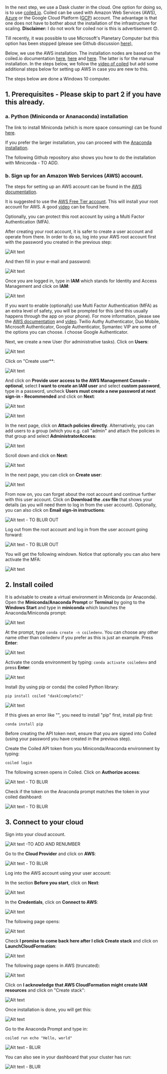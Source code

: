 In the next step, we use a Dask cluster in the cloud. One option for doing so, is to use [coiled.io](https://www.coiled.io/). 
Coiled can be used with Amazon Web Services (AWS), [Azure](https://docs.coiled.io/user_guide/setup/azure/cli.html) or the Google Cloud Platform ([GCP](https://docs.coiled.io/user_guide/setup/gcp/cli.html)) account. The advantage is that one does not have to bother about the installation of the infrastructure for scaling. 
**Disclaimer:** I do not work for coiled nor is this is advertisement :blush:.

Till recently, it was possible to use Microsoft's Planetary Computer but this option has been stopped (please see Github discussion [here](https://github.com/microsoft/PlanetaryComputer/discussions/347)),

Below, we use the AWS installation. The installation nodes are based on the coiled.io documentation [here](https://docs.coiled.io/user_guide/setup/index.html), [here](https://youtu.be/12mnkIYSekk) and [here](https://docs.coiled.io/user_guide/setup/aws/manual.html). The latter is for the manual installation. In the steps below, we follow the [video of coiled](https://www.youtube.com/watch?v=d6XouzFP_AY) but add some additional steps below for setting up AWS in case you are new to this.  

The steps below are done a Windows 10 computer. 

## 1. Prerequisites - Please skip to part 2 if you have this already. 

### a. Python (Miniconda or Ananaconda) installation

The link to install Miniconda (which is more space consuming) can be found [here](https://docs.anaconda.com/miniconda/miniconda-other-installer-links/). 

If you prefer the larger installation, you can proceed with the [Anaconda installation]().

The following Github repository also shows you how to do the installation with Miniconda - TO ADD. 

### b. Sign up for an Amazon Web Services (AWS) account. 

The steps for setting up an AWS account can be found in the [AWS documentation](https://docs.aws.amazon.com/SetUp/latest/UserGuide/setup-AWSsignup.html).

It is suggested to use the [AWS Free Tier account](https://aws.amazon.com/free/). This will install your root account for AWS. A good [video](https://www.youtube.com/watch?v=CjKhQoYeR4Q) can be found here. 

Optionally, you can protect this root account by using a Multi Factor Authentication (MFA). 

After creating your root account, it is safer to create a user account and operate from there. In order to do so, log into your AWS root account first with the password you created in the previous step:

![Alt text](../images/aws_1.PNG)

And then fill in your e-mail and password:

![Alt text](../images/aws_2.PNG)

Once you are logged in, type in **IAM** which stands for Identity and Access Management and click on **IAM**:

![Alt text](../images/aws_3.PNG)

If you want to enable (optionally) use Multi Factor Authentication (MFA) as an extra level of safety, you will be prompted for this (and this usually happens through the app on your phone). For more information, please see the [AWS documentation](https://aws.amazon.com/iam/features/mfa/) and [video](https://www.youtube.com/watch?v=e6A7z7FqQDE). 	Twilio Authy Authenticator, Duo Mobile, Microsoft Authenticator, Google Authenticator, Symantec VIP are some of the options you can choose. I choose Google Authenticator. 

Next, we create a new User (for administrative tasks). Click on **Users**:

![Alt text](../images/aws_4.PNG)

Click on "Create user**:

![Alt text](../images/aws_5.PNG)

And click on **Provide user access to the AWS Management Console - optional**, select **I want to create an IAM user** and select **custom password**, type in a password, uncheck **Users must create a new password at next sign-in - Recommended** and click on **Next**:

![Alt text](../images/aws_6.PNG)

![Alt text](../images/aws_7.PNG)

In the next page, click on **Attach policies directly**. Alternatively, you can add users to a group (which you e.g. call "admin" and attach the policies in that group and select **AdministratorAccess**: 

![Alt text](../images/aws_8.PNG)

Scroll down and click on **Next**:

![Alt text](../images/aws_9.PNG)

In the next page, you can click on **Create user**:

![Alt text](../images/aws_10.PNG)

From now on, you can forget about the root account and continue further with this user account. Click on **Download the .csv file** that shows your details (as you will need them to log in from the user account). Optionally, you can also click on **Email sign-in instructions**:

![Alt text](../images/aws_11.PNG) - TO BLUR OUT

Log out from the root account and log in from the user account going forward:

![Alt text](../images/aws_12.PNG) - TO BLUR OUT

You will get the following windown. Notice that optionally you can also here activate the MFA:

![Alt text](../images/aws_13.PNG)


## 2. Install coiled 

It is advisable to create a virtual environment in Miniconda (or Anaconda). Open the **Miniconda/Anaconda Prompt** or **Terminal** by going to the **Windows Start** and type in **miniconda** which launches the Anaconda/Miniconda prompt: 

![Alt text](../images/coiled_1.PNG)

At the prompt, type `conda create -n coiledenv`. You can choose any other name other than coiledenv if you prefer as this is just an example. Press **Enter**:

![Alt text](../images/coiled_2.PNG)

Activate the conda environment by typing: `conda activate coiledenv` and press **Enter**:

![Alt text](../images/coiled_3.PNG)

Install (by using pip or conda) the coiled Python library:
```
pip install coiled "dask[complete]"
```
![Alt text](../images/coiled_4.PNG)

If this gives an error like "", you need to install "pip" first, install pip first:

```
conda install pip
```

Before creating the API token next, ensure that you are signed into Coiled (using your password you have created in the previous step).

Create the Coiled API token from you Miniconda/Anaconda environment by typing:

```
coiled login
```
The following screen opens in Coiled. Click on **Authorize access**:

![Alt text](../images/coiled_5.PNG) - TO BLUR

Check if the token on the Anaconda prompt matches the token in your coiled dashboard:

![Alt text](../images/coiled_6.PNG) - TO BLUR


## 3. Connect to your cloud

Sign into your cloud account. 

![Alt text](../images/coiled_7.PNG) -TO ADD AND RENUMBER

Go to the **Cloud Provider** and click on **AWS**:

![Alt text](../images/coiled_7.PNG) - TO BLUR

Log into the AWS account using your user account:

In the section **Before you start**, click on **Next**:

![Alt text](../images/coiled_8.PNG) 

In the **Credentials**, click on **Connect to AWS**:

![Alt text](../images/coiled_10.PNG) 

The following page opens:

![Alt text](../images/coiled_10.PNG) 

Check **I promise to come back here after I click Create stack** and click on **LaunchCloudFormation**:

![Alt text](../images/coiled_11.PNG) 

The following page opens in AWS (truncated):

![Alt text](../images/coiled_12.PNG) 

Click on **I acknowledge that AWS CloudFormation might create IAM resources** and click on "Create stack":

![Alt text](../images/coiled_13.PNG) 

Once installation is done, you will get this:

![Alt text](../images/coiled_15.PNG) 


Go to the Anaconda Prompt and type in:
```
coiled run echo "Hello, world"
```

![Alt text](../images/coiled_16.PNG) - BLUR

You can also see in your dashboard that your cluster has run:

![Alt text](../images/coiled_17.PNG) - BLUR



















   
